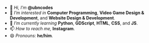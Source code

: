 - 👋 *Hi, I’m* **@ubncodes**
- 👀 *I’m interested in* **Computer Programming**, **Video Game Design & Development**, and **Website Design & Development**.
- 🌱 *I’m currently learning* **Python**, **GDScript**, **HTML**, **CSS**, and **JS**.
- 📫 *How to reach me,* **Instagram**.
- 😄 *Pronouns:* **he/him**.

<!---
ubncodes/ubncodes is a ✨ special ✨ repository because its `README.md` (this file) appears on your GitHub profile.
You can click the Preview link to take a look at your changes.
--->
